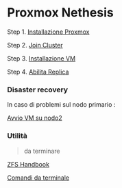 # Proxmox Nethesis

Step 1. [Installazione Proxmox](pve-install.md)

Step 2. [Join Cluster](join-cluster.md)

Step 3. [Installazione VM](vm-install.md)

Step 4. [Abilita Replica](replica-pve.md)

### Disaster recovery

In caso di problemi sul nodo primario :

[Avvio VM su nodo2](dr-vm-nodo2.md)


### Utilità

> da terminare

[ZFS Handbook](zfs-handbook.md)

[Comandi da terminale](cfg-term.md)